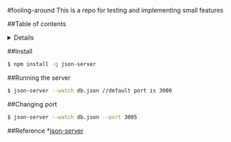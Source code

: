 #fooling-around
This is a repo for testing and implementing small features

##Table of contents

<details>

<!-- toc -->

- [Install](#Install)
- [Running the server](#Running-the-server)
- [Changing port](#Changing-port)
- [Reference](#Reference)

<!-- tocstop -->

</details>

##Install
```bash
$ npm install -g json-server
```
##Running the server
```bash
$ json-server --watch db.json //default port is 3000
```

##Changing port
```bash
$ json-server --watch db.json --port 3005
```
##Reference
*[json-server](https://github.com/typicode/json-server)

